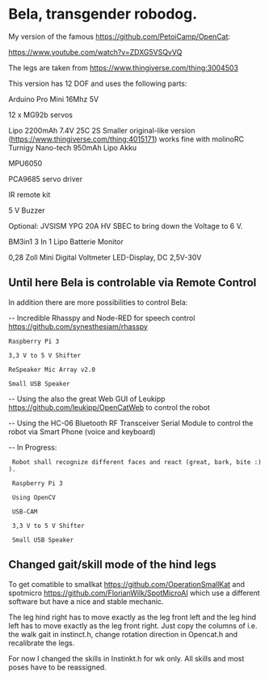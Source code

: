 # Bela, transgender robodog.

My version of the famous https://github.com/PetoiCamp/OpenCat:

https://www.youtube.com/watch?v=ZDXG5VSQvVQ

The legs are taken from https://www.thingiverse.com/thing:3004503

This version has 12 DOF and uses the following parts:

Arduino Pro Mini 16Mhz 5V

12 x MG92b servos

Lipo 2200mAh 7.4V 25C 2S
Smaller original-like version (https://www.thingiverse.com/thing:4015171) works fine with 
molinoRC Turnigy Nano-tech 950mAh Lipo Akku

MPU6050

PCA9685 servo driver 

IR remote kit

5 V Buzzer

Optional: JVSISM YPG 20A HV SBEC to bring down the Voltage to 6 V.

BM3in1 3 In 1 Lipo Batterie Monitor

0,28 Zoll Mini Digital Voltmeter LED-Display, DC 2,5V-30V

## Until here Bela is controlable via Remote Control 

In addition there are more possibilities to control Bela:

 -- Incredible Rhasspy and Node-RED for speech control
    https://github.com/synesthesiam/rhasspy

    Raspberry Pi 3

    3,3 V to 5 V Shifter

    ReSpeaker Mic Array v2.0

    Small USB Speaker

  -- Using the also the great Web GUI of Leukipp https://github.com/leukipp/OpenCatWeb to control the robot
  
  -- Using the HC-06 Bluetooth RF Transceiver Serial Module to control the robot via Smart Phone (voice and keyboard)
  
  -- In Progress:
  
     Robot shall recognize different faces and react (great, bark, bite :) ).
     
     Raspberry Pi 3
     
     Using OpenCV
     
     USB-CAM

     3,3 V to 5 V Shifter

     Small USB Speaker
    
 ## Changed gait/skill mode of the hind legs
To get comatible to smallkat https://github.com/OperationSmallKat and spotmicro https://github.com/FlorianWilk/SpotMicroAI which use a different software but have a nice and stable mechanic.
 
The leg hind right has to move exactly as the leg front left and the leg hind left has to move exactly as the leg front right. Just copy the columns of i.e. the walk gait in instinct.h, change rotation direction in Opencat.h and recalibrate the legs.

For now I changed the skills in Instinkt.h for wk only. All skills and most poses have to be reassigned. 

